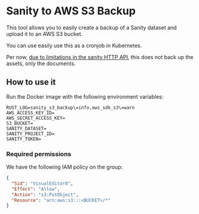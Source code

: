 # Sanity to AWS S3 Backup

This tool allows you to easily create a backup of a Sanity dataset and upload it to an AWS S3 bucket.

You can use easily use this as a cronjob in Kubernetes.

Per now, [due to limitations in the sanity HTTP API](https://www.sanity.io/docs/export), this does not back up the assets, only the documents.

## How to use it

Run the Docker image with the following environment variables:

```env
RUST_LOG=sanity_s3_backup\=info,aws_sdk_s3\=warn
AWS_ACCESS_KEY_ID=
AWS_SECRET_ACCESS_KEY=
S3_BUCKET=
SANITY_DATASET=
SANITY_PROJECT_ID=
SANITY_TOKEN=
```

### Required permissions

We have the following IAM policy on the group:

```json
{
  "Sid": "VisualEditor0",
  "Effect": "Allow",
  "Action": "s3:PutObject",
  "Resource": "arn:aws:s3:::<BUCKET>/*"
}
```
